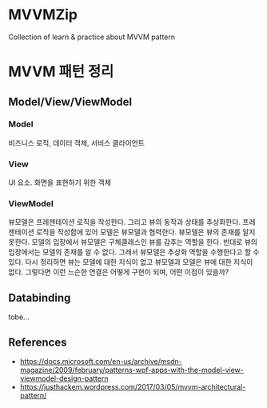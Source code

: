 # MVVMZip
Collection of learn &amp; practice about MVVM pattern

# MVVM 패턴 정리
## Model/View/ViewModel
### Model
비즈니스 로직, 데이터 객체, 서비스 클라이언트
### View
UI 요소. 화면을 표현하기 위한 객체
### ViewModel
뷰모델은 프레젠테이션 로직을 작성한다. 그리고 뷰의 동작과 상태를 추상화한다. 
프레젠테이션 로직을 작성함에 있어 모델은 뷰모델과 협력한다. 뷰모델은 뷰의 존재를 알지 못한다. 모델의 입장에서 뷰모델은 구체클래스인 뷰를 감추는 역할을 한다. 반대로 뷰의 입장에서는 모델의 존재를 알 수 없다. 그래서 뷰모델은 추상화 역할을 수행한다고 할 수 있다.
다시 정리하면 뷰는 모델에 대한 지식이 없고 뷰모델과 모델은 뷰에 대한 지식이 없다. 
그렇다면 이런 느슨한 연결은 어떻게 구현이 되며, 어떤 이점이 있을까?
## Databinding
tobe...

## References
- https://docs.microsoft.com/en-us/archive/msdn-magazine/2009/february/patterns-wpf-apps-with-the-model-view-viewmodel-design-pattern
- https://justhackem.wordpress.com/2017/03/05/mvvm-architectural-pattern/
